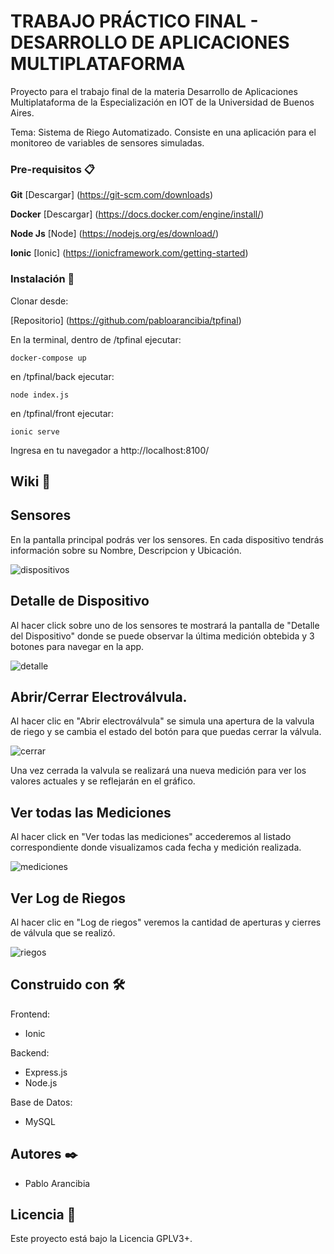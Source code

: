 # TRABAJO PRÁCTICO FINAL - DESARROLLO DE APLICACIONES MULTIPLATAFORMA

Proyecto para el trabajo final de la materia Desarrollo de Aplicaciones Multiplataforma de la Especialización en IOT de la Universidad de Buenos Aires.

Tema: Sistema de Riego Automatizado.
Consiste en una aplicación para el monitoreo de variables de sensores simuladas.


### Pre-requisitos 📋

**Git**
[Descargar] (https://git-scm.com/downloads)

**Docker**
[Descargar] (https://docs.docker.com/engine/install/)

**Node Js**
[Node] (https://nodejs.org/es/download/)

**Ionic**
[Ionic] (https://ionicframework.com/getting-started)

### Instalación 🔧

Clonar desde: 

[Repositorio] (https://github.com/pabloarancibia/tpfinal)


En la terminal, dentro de /tpfinal ejecutar:
```
docker-compose up
```

en /tpfinal/back ejecutar:
```
node index.js
```

en /tpfinal/front ejecutar:
```
ionic serve
```


Ingresa en tu navegador a http://localhost:8100/


## Wiki 📖

## Sensores
En la pantalla principal podrás ver los sensores.
En cada dispositivo tendrás información sobre su Nombre, Descripcion y Ubicación.

![dispositivos](https://github.com/pabloarancibia/tpfinal/blob/main/img/dispositivos.PNG?raw=true)


## Detalle de Dispositivo
Al hacer click sobre uno de los sensores te mostrará la pantalla de "Detalle del Dispositivo" donde se puede observar la última medición obtebida y 3 botones para navegar en la app. 

![detalle](https://github.com/pabloarancibia/tpfinal/blob/main/img/detalle.PNG?raw=true)

## Abrir/Cerrar Electroválvula.
Al hacer clic en "Abrir electroválvula" se simula una apertura de la valvula de riego y se cambia el estado del botón para que puedas cerrar la válvula.

![cerrar](https://github.com/pabloarancibia/tpfinal/blob/main/img/cerrar.PNG?raw=true)

Una vez cerrada la valvula se realizará una nueva medición para ver los valores actuales y se reflejarán en el gráfico.

## Ver todas las Mediciones
Al hacer click en "Ver todas las mediciones" accederemos al listado correspondiente donde visualizamos cada fecha y medición realizada.

![mediciones](https://github.com/pabloarancibia/tpfinal/blob/main/img/mediciones.PNG?raw=true)

## Ver Log de Riegos

Al hacer clic en "Log de riegos" veremos la cantidad de aperturas y cierres de válvula que se realizó.

![riegos](https://github.com/pabloarancibia/tpfinal/blob/main/img/riegos.PNG?raw=true)

## Construido con 🛠️

Frontend:
* Ionic

Backend:
* Express.js
* Node.js

Base de Datos:
* MySQL



## Autores ✒️

* Pablo Arancibia


## Licencia 📄

Este proyecto está bajo la Licencia GPLV3+. 
